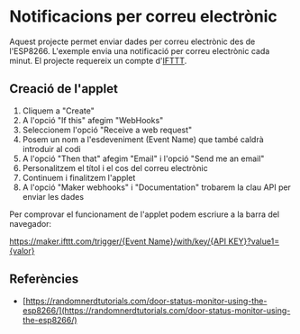 # Notificacions per correu electrònic

Aquest projecte permet enviar dades per correu electrònic des de l'ESP8266.
L'exemple envia una notificació per correu electrònic cada minut.
El projecte requereix un compte d'[IFTTT](https://ifttt.com).

## Creació de l'applet
1. Cliquem a "Create"
2. A l'opció "If this" afegim "WebHooks"
3. Seleccionem l'opció "Receive a web request"
4. Posem un nom a l'esdeveniment (Event Name) que també caldrà introduir al codi
5. A l'opció "Then that" afegim "Email" i l'opció "Send me an email"
6. Personalitzem el títol i el cos del correu electrònic
7. Continuem i finalitzem l'applet
8. A l'opció "Maker webhooks" i "Documentation" trobarem la clau API per enviar les dades

Per comprovar el funcionament de l'applet podem escriure a la barra del navegador: 

[https://maker.ifttt.com/trigger/{Event Name}/with/key/{API KEY}?value1={valor}](https://maker.ifttt.com/trigger/)

## Referències
* [https://randomnerdtutorials.com/door-status-monitor-using-the-esp8266/](https://randomnerdtutorials.com/door-status-monitor-using-the-esp8266/)
